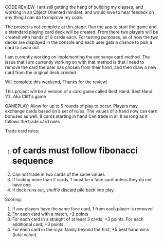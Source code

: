 CODE REVIEW:
I am still getting the hang of building my classes, and working in an Object Oriented mindset, 
and would love to hear feedack on any thing I can do to improve my code.

The project is not complete at this stage. 
Run the app to start the game and a statndard playing card deck will be created. 
From there two players will be created with hands of 8 cards each.
For testing purposes, as of now the two decks are displayed in the console and each user gets a chance to pick a card to swap out.

I am currently working on implementing the exchange card method.
The issue that I am currently working on with that method is that I need to remove the card the user has chosen from their hand, 
and then draw a new card from the original deck.created

Will complete this weekend, Thanks for the review!

This project will be a version of a card game called Best Hand.
Best Hand V2. Aka Cliff's game

GAMEPLAY:
Allow for up to 5 rounds of play to occur. 
Players may exchange cards based on a set of rules. The values of a hand now can earn bonuses as well.
8 cards starting in hand
Can trade in all 8 as long as it follows the trade card rules

Trade card rules:
1. # of cards must follow fibonacci sequence
2. Can not trade in two cards of the same values
3. If trading more than 2 cards, 1 must be a 
    face card unless they do not have one
4. If deck runs out, shuffle discard pile back into play.

Scoring:
1. If any players have the same face card, 1 from each player is removed.
2. For each card with a match, +2 points
3. For each card in a straight of at least 3 cards, +3 points. 
    For each additional card, +3 points.
4. For each card in the royal family beyond the first, +5 
    best hand wins (total value)

